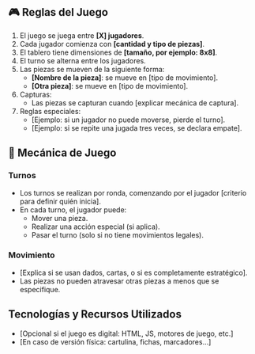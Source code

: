 ## 🎮 Reglas del Juego

1. El juego se juega entre **[X] jugadores**.
2. Cada jugador comienza con **[cantidad y tipo de piezas]**.
3. El tablero tiene dimensiones de **[tamaño, por ejemplo: 8x8]**.
4. El turno se alterna entre los jugadores.
5. Las piezas se mueven de la siguiente forma:
   - **[Nombre de la pieza]**: se mueve en [tipo de movimiento].
   - **[Otra pieza]**: se mueve en [tipo de movimiento].
6. Capturas:
   - Las piezas se capturan cuando [explicar mecánica de captura].
7. Reglas especiales:
   - [Ejemplo: si un jugador no puede moverse, pierde el turno].
   - [Ejemplo: si se repite una jugada tres veces, se declara empate].

## 🧩 Mecánica de Juego

### Turnos
- Los turnos se realizan por ronda, comenzando por el jugador [criterio para definir quién inicia].
- En cada turno, el jugador puede:
  - Mover una pieza.
  - Realizar una acción especial (si aplica).
  - Pasar el turno (solo si no tiene movimientos legales).

### Movimiento
- [Explica si se usan dados, cartas, o si es completamente estratégico].
- Las piezas no pueden atravesar otras piezas a menos que se especifique.

## Tecnologías y Recursos Utilizados

- [Opcional si el juego es digital: HTML, JS, motores de juego, etc.]
- [En caso de versión física: cartulina, fichas, marcadores...]